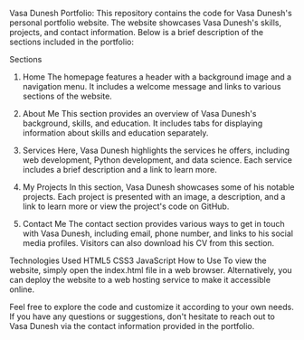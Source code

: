 Vasa Dunesh Portfolio:
This repository contains the code for Vasa Dunesh's personal portfolio website. The website showcases Vasa Dunesh's skills, projects, and contact information. Below is a brief description of the sections included in the portfolio:

Sections
1. Home
The homepage features a header with a background image and a navigation menu. It includes a welcome message and links to various sections of the website.

2. About Me
This section provides an overview of Vasa Dunesh's background, skills, and education. It includes tabs for displaying information about skills and education separately.

3. Services
Here, Vasa Dunesh highlights the services he offers, including web development, Python development, and data science. Each service includes a brief description and a link to learn more.

4. My Projects
In this section, Vasa Dunesh showcases some of his notable projects. Each project is presented with an image, a description, and a link to learn more or view the project's code on GitHub.

5. Contact Me
The contact section provides various ways to get in touch with Vasa Dunesh, including email, phone number, and links to his social media profiles. Visitors can also download his CV from this section.

Technologies Used
HTML5
CSS3
JavaScript
How to Use
To view the website, simply open the index.html file in a web browser. Alternatively, you can deploy the website to a web hosting service to make it accessible online.

Feel free to explore the code and customize it according to your own needs. If you have any questions or suggestions, don't hesitate to reach out to Vasa Dunesh via the contact information provided in the portfolio.